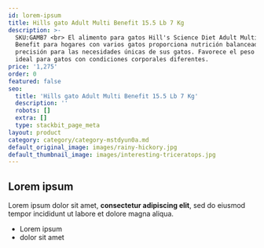 ```yaml
---
id: lorem-ipsum
title: Hills gato Adult Multi Benefit 15.5 Lb 7 Kg
description: >-
  SKU:GAMB7 <br> El alimento para gatos Hill's Science Diet Adult Multiple
  Benefit para hogares con varios gatos proporciona nutrición balanceada con
  precisión para las necesidades únicas de sus gatos. Favorece el peso corporal
  ideal para gatos con condiciones corporales diferentes.
price: '1,275'
order: 0
featured: false
seo:
  title: 'Hills gato Adult Multi Benefit 15.5 Lb 7 Kg'
  description: ''
  robots: []
  extra: []
  type: stackbit_page_meta
layout: product
category: category/category-mstdyun0a.md
default_original_image: images/rainy-hickory.jpg
default_thumbnail_image: images/interesting-triceratops.jpg
---
```

## Lorem ipsum

Lorem ipsum dolor sit amet, **consectetur adipiscing elit**, sed do eiusmod tempor incididunt ut labore et dolore magna aliqua.

- Lorem ipsum
- dolor sit amet